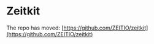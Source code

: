 # Zeitkit

The repo has moved:
[https://github.com/ZEITIO/zeitkit](https://github.com/ZEITIO/zeitkit)
